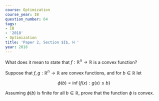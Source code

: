 ```yaml
---
course: Optimization
course_year: IB
question_number: 64
tags:
- IB
- '2018'
- Optimization
title: 'Paper 2, Section $I$, H '
year: 2018
---
```




What does it mean to state that $f: \mathbb{R}^{n} \rightarrow \mathbb{R}$ is a convex function?

Suppose that $f, g: \mathbb{R}^{n} \rightarrow \mathbb{R}$ are convex functions, and for $b \in \mathbb{R}$ let

$$\phi(b)=\inf \{f(x): g(x) \leqslant b\}$$

Assuming $\phi(b)$ is finite for all $b \in \mathbb{R}$, prove that the function $\phi$ is convex.